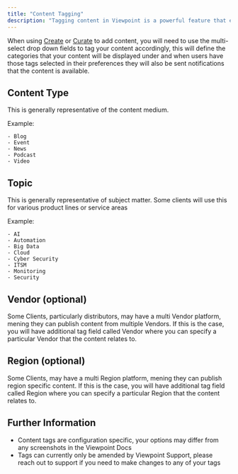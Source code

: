 ```yaml
---
title: "Content Tagging"
description: "Tagging content in Viewpoint is a powerful feature that ensures the right people see the right content"
---
```


When using [Create](create) or [Curate](curate) to add content, you will need to use the multi-select drop down fields to tag your content accordingly, this will define the categories that your content will be displayed under and when users have those tags selected in their preferences they will also be sent notifications that the content is available.

## Content Type

This is generally representative of the content medium.

Example:
```
- Blog
- Event
- News
- Podcast
- Video
```

## Topic

This is generally representative of subject matter. Some clients will use this for various product lines or service areas

Example:
```
- AI
- Automation
- Big Data
- Cloud
- Cyber Security
- ITSM
- Monitoring
- Security
```

## Vendor (optional)

Some Clients, particularly distributors, may have a multi Vendor platform, mening they can publish content from multiple Vendors. If this is the case, you will have additional tag field called Vendor where you can specify a particular Vendor that the content relates to.

## Region (optional)

Some Clients, may have a multi Region platform, mening they can publish region specific content. If this is the case, you will have additional tag field called Region where you can specify a particular Region that the content relates to.

## Further Information

- Content tags are configuration specific, your options may differ from any screenshots in the Viewpoint Docs
- Tags can currently only be amended by Viewpoint Support, please reach out to support if you need to make changes to any of your tags